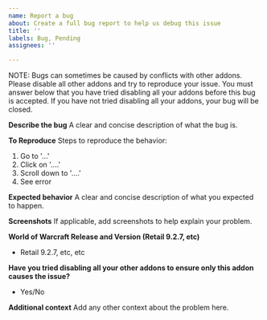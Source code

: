 ```yaml
---
name: Report a bug
about: Create a full bug report to help us debug this issue
title: ''
labels: Bug, Pending
assignees: ''

---
```


NOTE: Bugs can sometimes be caused by conflicts with other addons. Please disable all other addons and try to reproduce your issue. You must answer below that you have tried disabling all your addons before this bug is accepted. If you have not tried disabling all your addons, your bug will be closed.

**Describe the bug**
A clear and concise description of what the bug is.

**To Reproduce**
Steps to reproduce the behavior:
1. Go to '...'
2. Click on '....'
3. Scroll down to '....'
4. See error

**Expected behavior**
A clear and concise description of what you expected to happen.

**Screenshots**
If applicable, add screenshots to help explain your problem.

**World of Warcraft Release and Version (Retail 9.2.7, etc)**
 - Retail 9.2.7, etc, etc

**Have you tried disabling all your other addons to ensure only this addon causes the issue?**
 - Yes/No

**Additional context**
Add any other context about the problem here.
